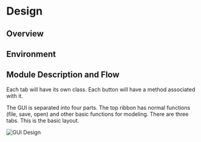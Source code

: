 # Design
## Overview
## Environment
## Module Description and Flow
Each tab will have its own class. Each button will have a method associated with it. 

The GUI is separated into four parts. The top ribbon has normal functions (file, save, open) and other basic functions for modeling. There are three tabs. This is the basic layout.

![GUI Design](https://drive.google.com/open?id=1X5KnKJJC_7Oy8hiSa_oaYuPQQQDb5W0O)
